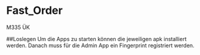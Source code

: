 # Fast_Order
M335 ÜK

##Loslegen
Um die Apps zu starten können die jeweiligen apk installiert werden.
Danach muss für die Admin App ein Fingerprint registriert werden.
